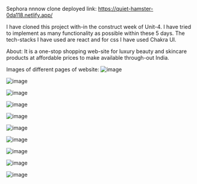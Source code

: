 Sephora nnnow clone deployed link: https://quiet-hamster-0da118.netlify.app/

I have cloned this project with-in the construct week of Unit-4. I have tried to implement as many functionality as possible within these 5 days. The tech-stacks I have used are react and for css I have used Chakra UI.

About: It is a one-stop shopping web-site for luxury beauty and skincare products at affordable prices to make available through-out India.

Images of different pages of website:
![image](https://user-images.githubusercontent.com/111522711/221366615-a38ef1b9-82d0-4efa-8eda-f26037381c2c.png)

![image](https://user-images.githubusercontent.com/111522711/221366646-dbe71746-71c0-486a-a9b4-256c3501c240.png)

![image](https://user-images.githubusercontent.com/111522711/221366686-d5754899-628d-4178-9826-ac24a485c2ec.png)

![image](https://user-images.githubusercontent.com/111522711/221366716-0e39090b-960c-41a5-b43d-f35d6297635d.png)

![image](https://user-images.githubusercontent.com/111522711/221366748-c0f7cd28-a7fd-42da-aabf-61147fd225ec.png)

![image](https://user-images.githubusercontent.com/111522711/221366774-8f175187-2b6b-4cea-a96d-1c6be20a2e92.png)

![image](https://user-images.githubusercontent.com/111522711/221366830-df161bc5-6fca-44f2-9756-f5bad9466355.png)

![image](https://user-images.githubusercontent.com/111522711/221366850-d37ccd91-eafb-4416-9097-43ca53894ca9.png)

![image](https://user-images.githubusercontent.com/111522711/221366892-ebd191c2-ff97-433f-840e-e20487eb94af.png)

![image](https://user-images.githubusercontent.com/111522711/221366914-2e6f2dc6-25ff-4834-843e-efa48aacb11b.png)
